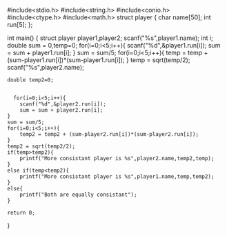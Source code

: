 #include<stdio.h>
#include<string.h>
#include<conio.h>
#include<ctype.h>
#include<math.h>
struct player
   {
      char name[50];
      int run[5];
    };


int main()
{
    struct player player1,player2;
    scanf("%s",player1.name);
    int i;
    double sum = 0,temp=0;
    for(i=0;i<5;i++){
        scanf("%d",&player1.run[i]);
        sum = sum + player1.run[i];
    }
    sum = sum/5;
    for(i=0;i<5;i++){
        temp = temp + (sum-player1.run[i])*(sum-player1.run[i]);
    }
    temp = sqrt(temp/2);
    scanf("%s",player2.name);

    double temp2=0;


      for(i=0;i<5;i++){
        scanf("%d",&player2.run[i]);
        sum = sum + player2.run[i];
    }
    sum = sum/5;
    for(i=0;i<5;i++){
        temp2 = temp2 + (sum-player2.run[i])*(sum-player2.run[i]);
    }
    temp2 = sqrt(temp2/2);
    if(temp>temp2){
        printf("More consistant player is %s",player2.name,temp2,temp);
    }
    else if(temp<temp2){
        printf("More consistant player is %s",player1.name,temp,temp2);
    }
    else{
        printf("Both are equally consistant");
    }

    return 0;
}
